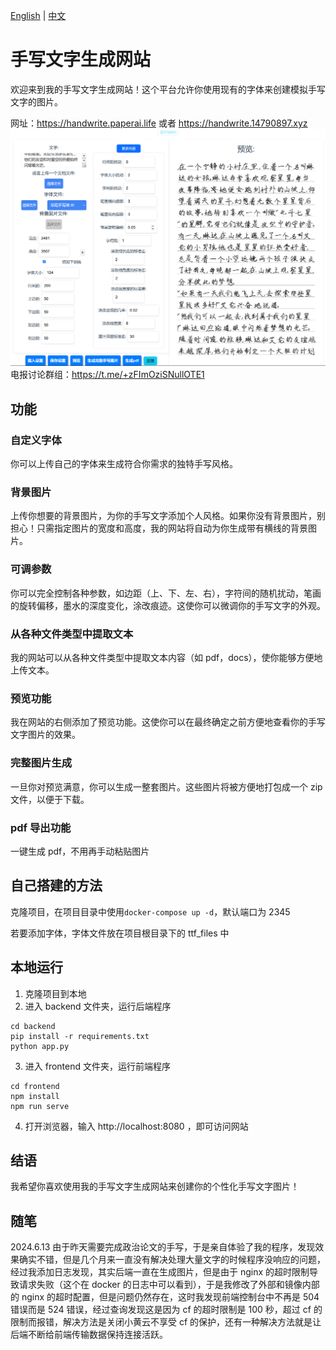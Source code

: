 [English](README_en.md) | [中文](README.md)

# 手写文字生成网站

欢迎来到我的手写文字生成网站！这个平台允许你使用现有的字体来创建模拟手写文字的图片。

网址：https://handwrite.paperai.life 或者 https://handwrite.14790897.xyz
![Alt text](image-generate.png)
电报讨论群组：https://t.me/+zFImOziSNullOTE1

## 功能

### 自定义字体

你可以上传自己的字体来生成符合你需求的独特手写风格。

### 背景图片

上传你想要的背景图片，为你的手写文字添加个人风格。如果你没有背景图片，别担心！只需指定图片的宽度和高度，我的网站将自动为你生成带有横线的背景图片。

### 可调参数

你可以完全控制各种参数，如边距（上、下、左、右），字符间的随机扰动，笔画的旋转偏移，墨水的深度变化，涂改痕迹。这使你可以微调你的手写文字的外观。

### 从各种文件类型中提取文本

我的网站可以从各种文件类型中提取文本内容（如 pdf，docs），使你能够方便地上传文本。

### 预览功能

我在网站的右侧添加了预览功能。这使你可以在最终确定之前方便地查看你的手写文字图片的效果。

### 完整图片生成

一旦你对预览满意，你可以生成一整套图片。这些图片将被方便地打包成一个 zip 文件，以便于下载。

### pdf 导出功能

一键生成 pdf，不用再手动粘贴图片

## 自己搭建的方法

克隆项目，在项目目录中使用`docker-compose up -d`，默认端口为 2345

若要添加字体，字体文件放在项目根目录下的 ttf_files 中

## 本地运行

1. 克隆项目到本地
2. 进入 backend 文件夹，运行后端程序

```shell
cd backend
pip install -r requirements.txt
python app.py
```

3. 进入 frontend 文件夹，运行前端程序

```shell
cd frontend
npm install
npm run serve
```

4. 打开浏览器，输入 http://localhost:8080 ，即可访问网站

## 结语

我希望你喜欢使用我的手写文字生成网站来创建你的个性化手写文字图片！

## 随笔

2024.6.13 由于昨天需要完成政治论文的手写，于是亲自体验了我的程序，发现效果确实不错，但是几个月来一直没有解决处理大量文字的时候程序没响应的问题，经过我添加日志发现，其实后端一直在生成图片，但是由于 nginx 的超时限制导致请求失败（这个在 docker 的日志中可以看到），于是我修改了外部和镜像内部的 nginx 的超时配置，但是问题仍然存在，这时我发现前端控制台中不再是 504 错误而是 524 错误，经过查询发现这是因为 cf 的超时限制是 100 秒，超过 cf 的限制而报错，解决方法是关闭小黄云不享受 cf 的保护，还有一种解决方法就是让后端不断给前端传输数据保持连接活跃。
